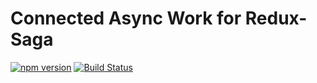 Connected Async Work for Redux-Saga
============
[![npm version](https://img.shields.io/npm/v/connect-async-work.svg?style=flat-square)](https://www.npmjs.com/package/connect-async-work)
[![Build Status](https://travis-ci.org/josulliv101/connect-async-work.svg?branch=master)](https://travis-ci.org/josulliv101/connect-async-work)